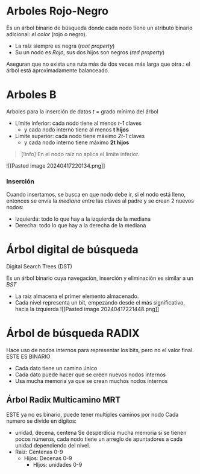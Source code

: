# Arboles Rojo-Negro
Es un árbol binario de búsqueda donde cada nodo tiene un atributo binario adicional: *el color* (rojo o negro).

- La raíz siempre es negra (*root property*)
- Su un nodo es *Rojo*, sus dos hijos son negros (*red property*)

Aseguran que no exista una ruta más de dos veces más larga que otra.: el árbol está aproximadamente balanceado.

# Arboles B
Arboles para la inserción de datos
*t* = grado mínimo del árbol
- Límite inferior: cada nodo tiene  al menos *t-1* claves
	- y cada nodo interno tiene al menos **t hijos**
- Limite superior: cada nodo tiene máximo *2t-1* claves
	- y cada nodo interno tiene máximo **2t hijos**
>[!info]
>En el nodo raíz no aplica el limite inferior.

![[Pasted image 20240417220134.png]]
### Inserción
Cuando insertamos, se busca en que nodo debe ir, si el nodo está lleno, entonces se envía la *mediana* entre las claves al padre y se crean 2 nuevos nodos:
- Izquierda: todo lo que hay a la izquierda de la mediana
- Derecha: todo lo que hay a la derecha de la mediana

# Árbol digital de búsqueda
Digital Search Trees (DST)

Es un árbol binario cuya navegación, inserción y eliminación es similar a un *BST*

- La raiz almacena el primer elemento almacenado.
- Cada nivel representa un bit, empezando desde el más significativo, hacia la izquierda
![[Pasted image 20240417221448.png]]
# Árbol de búsqueda RADIX
Hace uso de nodos internos para representar los bits, pero no el valor final.
ESTE ES BINARIO
- Cada dato tiene un camino único
- Cada dato puede hacer que se creen nuevos nodos internos
- Usa mucha memoria ya que se crean muchos nodos internos

## Árbol Radix Multicamino MRT
ESTE ya no es binario, puede tener multiples caminos por nodo
Cada numero se divide en dígitos:
- unidad, decena, centena
Se desperdicia mucha memoria si se tienen pocos números, cada nodo tiene un arreglo de apuntadores a cada unidad dependiendo del nivel.
- Raiz: Centenas 0-9
	- Hijos: Decenas 0-9
		- HIjos: unidades 0-9


